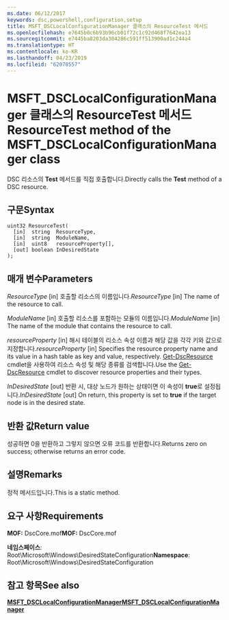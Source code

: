 ```yaml
---
ms.date: 06/12/2017
keywords: dsc,powershell,configuration,setup
title: MSFT_DSCLocalConfigurationManager 클래스의 ResourceTest 메서드
ms.openlocfilehash: e7645b0c6b93b96cb01f72c1c92d468f7642ea13
ms.sourcegitcommit: e7445ba8203da304286c591ff513900ad1c244a4
ms.translationtype: HT
ms.contentlocale: ko-KR
ms.lasthandoff: 04/23/2019
ms.locfileid: "62078557"
---
```

# <a name="resourcetest-method-of-the-msftdsclocalconfigurationmanager-class"></a><span data-ttu-id="5c874-103">MSFT_DSCLocalConfigurationManager 클래스의 ResourceTest 메서드</span><span class="sxs-lookup"><span data-stu-id="5c874-103">ResourceTest method of the MSFT_DSCLocalConfigurationManager class</span></span>

<span data-ttu-id="5c874-104">DSC 리소스의 **Test** 메서드를 직접 호출합니다.</span><span class="sxs-lookup"><span data-stu-id="5c874-104">Directly calls the **Test** method of a DSC resource.</span></span>

## <a name="syntax"></a><span data-ttu-id="5c874-105">구문</span><span class="sxs-lookup"><span data-stu-id="5c874-105">Syntax</span></span>

```mof
uint32 ResourceTest(
  [in]  string  ResourceType,
  [in]  string  ModuleName,
  [in]  uint8   resourceProperty[],
  [out] boolean InDesiredState
);
```

## <a name="parameters"></a><span data-ttu-id="5c874-106">매개 변수</span><span class="sxs-lookup"><span data-stu-id="5c874-106">Parameters</span></span>

<span data-ttu-id="5c874-107">*ResourceType* \[in\] 호출할 리소스의 이름입니다.</span><span class="sxs-lookup"><span data-stu-id="5c874-107">*ResourceType* \[in\] The name of the resource to call.</span></span>

<span data-ttu-id="5c874-108">*ModuleName* \[in\] 호출할 리소스를 포함하는 모듈의 이름입니다.</span><span class="sxs-lookup"><span data-stu-id="5c874-108">*ModuleName* \[in\] The name of the module that contains the resource to call.</span></span>

<span data-ttu-id="5c874-109">*resourceProperty* \[in\] 해시 테이블의 리소스 속성 이름과 해당 값을 각각 키와 값으로 지정합니다.</span><span class="sxs-lookup"><span data-stu-id="5c874-109">*resourceProperty* \[in\] Specifies the resource property name and its value in a hash table as key and value, respectively.</span></span> <span data-ttu-id="5c874-110">[Get-DscResource](/powershell/module/PSDesiredStateConfiguration/Get-DscResource) cmdlet을 사용하여 리소스 속성 및 해당 종류를 검색합니다.</span><span class="sxs-lookup"><span data-stu-id="5c874-110">Use the [Get-DscResource](/powershell/module/PSDesiredStateConfiguration/Get-DscResource) cmdlet to discover resource properties and their types.</span></span>

<span data-ttu-id="5c874-111">*InDesiredState* \[out\] 반환 시, 대상 노드가 원하는 상태이면 이 속성이 **true**로 설정됩니다.</span><span class="sxs-lookup"><span data-stu-id="5c874-111">*InDesiredState* \[out\] On return, this property is set to **true** if the target node is in the desired state.</span></span>

## <a name="return-value"></a><span data-ttu-id="5c874-112">반환 값</span><span class="sxs-lookup"><span data-stu-id="5c874-112">Return value</span></span>

<span data-ttu-id="5c874-113">성공하면 0을 반환하고 그렇지 않으면 오류 코드를 반환합니다.</span><span class="sxs-lookup"><span data-stu-id="5c874-113">Returns zero on success; otherwise returns an error code.</span></span>

## <a name="remarks"></a><span data-ttu-id="5c874-114">설명</span><span class="sxs-lookup"><span data-stu-id="5c874-114">Remarks</span></span>

<span data-ttu-id="5c874-115">정적 메서드입니다.</span><span class="sxs-lookup"><span data-stu-id="5c874-115">This is a static method.</span></span>

## <a name="requirements"></a><span data-ttu-id="5c874-116">요구 사항</span><span class="sxs-lookup"><span data-stu-id="5c874-116">Requirements</span></span>

<span data-ttu-id="5c874-117">**MOF:** DscCore.mof</span><span class="sxs-lookup"><span data-stu-id="5c874-117">**MOF:** DscCore.mof</span></span>

<span data-ttu-id="5c874-118">**네임스페이스**: Root\Microsoft\Windows\DesiredStateConfiguration</span><span class="sxs-lookup"><span data-stu-id="5c874-118">**Namespace**: Root\Microsoft\Windows\DesiredStateConfiguration</span></span>

## <a name="see-also"></a><span data-ttu-id="5c874-119">참고 항목</span><span class="sxs-lookup"><span data-stu-id="5c874-119">See also</span></span>

[<span data-ttu-id="5c874-120">**MSFT_DSCLocalConfigurationManager**</span><span class="sxs-lookup"><span data-stu-id="5c874-120">**MSFT_DSCLocalConfigurationManager**</span></span>](msft-dsclocalconfigurationmanager.md)
